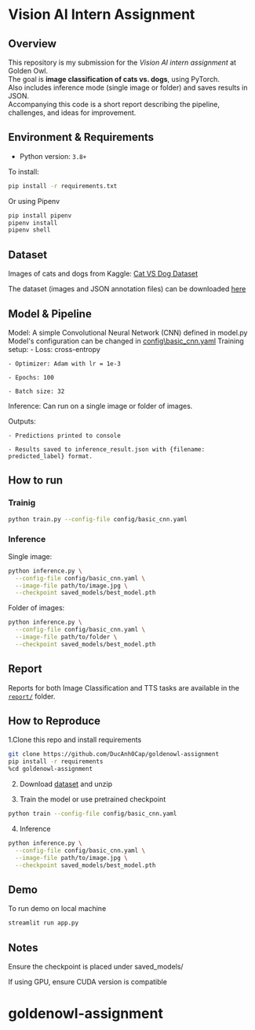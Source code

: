 # Vision AI Intern Assignment

## Overview

This repository is my submission for the *Vision AI intern assignment* at Golden Owl.  
The goal is **image classification of cats vs. dogs**, using PyTorch.  
Also includes inference mode (single image or folder) and saves results in JSON.  
Accompanying this code is a short report describing the pipeline, challenges, and ideas for improvement.

## Environment & Requirements
- Python version: `3.8+` 

To install:
```bash
pip install -r requirements.txt
```
Or using Pipenv

```bash
pip install pipenv
pipenv install
pipenv shell
```

## Dataset
Images of cats and dogs from Kaggle: [Cat VS Dog Dataset](https://www.kaggle.com/datasets/karakaggle/kaggle-cat-vs-dog-dataset)

The dataset (images and JSON annotation files) can be downloaded [here](https://drive.google.com/file/d/1Fz_lRpogpOLHERh2znfiYy3Bg7ncKAoN/view?usp=sharing)

## Model & Pipeline
Model: A simple Convolutional Neural Network (CNN) defined in model.py
Model's configuration can be changed in [config\basic_cnn.yaml](config\basic_cnn.yaml)
Training setup:
    - Loss: cross-entropy

    - Optimizer: Adam with lr = 1e-3

    - Epochs: 100

    - Batch size: 32

Inference: Can run on a single image or folder of images.

Outputs:

    - Predictions printed to console

    - Results saved to inference_result.json with {filename: predicted_label} format.

## How to run
### Trainig
```bash
python train.py --config-file config/basic_cnn.yaml
```

### Inference
Single image:
```bash
python inference.py \
  --config-file config/basic_cnn.yaml \
  --image-file path/to/image.jpg \
  --checkpoint saved_models/best_model.pth

```

Folder of images:
```bash
python inference.py \
  --config-file config/basic_cnn.yaml \
  --image-file path/to/folder \
  --checkpoint saved_models/best_model.pth
```

## Report
Reports for both Image Classification and TTS tasks are available in the [`report/`](report/) folder.

## How to Reproduce
1.Clone this repo and install requirements
```bash
git clone https://github.com/DucAnh0Cap/goldenowl-assignment
pip install -r requirements
%cd goldenowl-assignment
```
2. Download [dataset](https://drive.google.com/file/d/1Fz_lRpogpOLHERh2znfiYy3Bg7ncKAoN/view?usp=sharing) and unzip

3. Train the model or use pretrained checkpoint
```bash
python train --config-file config/basic_cnn.yaml
```

4. Inference
```bash
python inference.py \
  --config-file config/basic_cnn.yaml \
  --image-file path/to/image.jpg \
  --checkpoint saved_models/best_model.pth
```

## Demo
To run demo on local machine
```bash
streamlit run app.py
```

## Notes
Ensure the checkpoint is placed under saved_models/

If using GPU, ensure CUDA version is compatible
# goldenowl-assignment